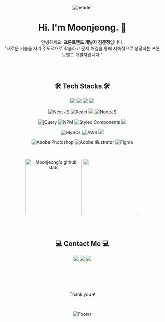 <div align="center">

![header](https://capsule-render.vercel.app/api?type=waving&color=gradient&height=100&section=header&)

<h1>Hi. I'm Moonjeong. 🙌</h1>

안녕하세요. <strong>프론트엔드 개발자 김문정</strong>입니다.<br>
"새로운 기술을 자기 주도적으로 학습하고 문제 해결을 통해 지속적으로 성장하는 프론트엔드 개발자입니다." 
  
<br/><br/>      
  
<h2>🛠️ Tech Stacks 🛠️</h2>

<img src="https://img.shields.io/badge/html5-%23E34F26.svg?&style=for-the-badge&logo=html5&logoColor=white" /> <img src="https://img.shields.io/badge/css3-%231572B6.svg?&style=for-the-badge&logo=css3&logoColor=white" /> <img src="https://img.shields.io/badge/javascript-%23F7DF1E.svg?&style=for-the-badge&logo=javascript&logoColor=black" /> <img src="https://img.shields.io/badge/typescript-%233178C6.svg?&style=for-the-badge&logo=typescript&logoColor=white" />

![Next JS](https://img.shields.io/badge/Next-black?style=for-the-badge&logo=next.js&logoColor=white)
![React](https://img.shields.io/badge/react-%2320232a.svg?style=for-the-badge&logo=react&logoColor=%2361DAFB)
<img src="https://img.shields.io/badge/express-%23000000.svg?&style=for-the-badge&logo=express&logoColor=white" />
![NodeJS](https://img.shields.io/badge/node.js-6DA55F?style=for-the-badge&logo=node.js&logoColor=white)


![jQuery](https://img.shields.io/badge/jquery-%230769AD.svg?style=for-the-badge&logo=jquery&logoColor=white)
![NPM](https://img.shields.io/badge/NPM-%23CB3837.svg?style=for-the-badge&logo=npm&logoColor=white)
![Styled Components](https://img.shields.io/badge/styled--components-DB7093?style=for-the-badge&logo=styled-components&logoColor=white)
<img src="https://img.shields.io/badge/bootstrap-%237952B3.svg?&style=for-the-badge&logo=bootstrap&logoColor=white" />


![MySQL](https://img.shields.io/badge/mysql-4479A1.svg?style=for-the-badge&logo=mysql&logoColor=white)
![AWS](https://img.shields.io/badge/AWS-%23FF9900.svg?style=for-the-badge&logo=amazon-aws&logoColor=white)
<img src="https://img.shields.io/badge/slack-%234A154B.svg?&style=for-the-badge&logo=slack&logoColor=white" />

![Adobe Photoshop](https://img.shields.io/badge/adobe%20photoshop-%2331A8FF.svg?style=for-the-badge&logo=adobe%20photoshop&logoColor=white)
![Adobe Illustrator](https://img.shields.io/badge/adobe%20illustrator-%23FF9A00.svg?style=for-the-badge&logo=adobe%20illustrator&logoColor=white)
![Figma](https://img.shields.io/badge/figma-%23F24E1E.svg?style=for-the-badge&logo=figma&logoColor=white)

<br/>

<a href="https://github.com/segretoo"><img align="center" style="height:180px" src="https://github-readme-stats.vercel.app/api?username=segretoo&show_icons=true&include_all_commits=true&theme=default&hide_border=true" alt="Moonjeong's github stats" /></a>
<a href="https://github.com/segretoo"><img align="center" style="height:180px" src="https://github-readme-stats.vercel.app/api/top-langs/?username=segretoo&layout=compact&theme=default&hide_border=true" /></a> 

<br/><br/> 

<h2>💻 Contact Me 💻</h2>
<a href="mailto:segreto8867@gmail.com"> <img src="https://img.shields.io/badge/gmail-%23EA4335.svg?&style=for-the-badge&logo=gmail&logoColor=white" /> </a>
<a href="https://github.com/segretoo"> <img src="https://img.shields.io/badge/github-%23181717.svg?&style=for-the-badge&logo=github&logoColor=white" /> </a> 
<a href="https://berry-camelotia-3f1.notion.site/118e42e876d9806a983adbf55f401fc9"> <img src="https://img.shields.io/badge/notion-%23000000.svg?&style=for-the-badge&logo=notion&logoColor=white" /> </a> 
  
<br/><br/><br/><br/> 
  
Thank you 💕

<br/> 

![Footer](https://capsule-render.vercel.app/api?type=waving&&color=gradient&height=100&section=footer)

</div>
